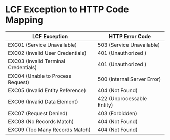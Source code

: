 # LCF Exception to HTTP Code Mapping

| LCF Exception | HTTP Error Code |
|---------------|-----------------|
| EXC01 (Service Unavailable) | 503 (Service Unavailable) |
| EXC02 (Invalid User Credentials) | 401 (Unauthorized ) |
| EXC03 (Invalid Terminal Credentials) | 401 (Unauthorized ) |
| EXC04 (Unable to Process Request) | 500 (Internal Server Error) |
| EXC05 (Invalid Entity Reference) | 404 (Not Found) |
| EXC06 (Invalid Data Element) | 422 (Unprocessable Entity) |
| EXC07 (Request Denied) | 403 (Forbidden) |
| EXC08 (No Records Match) | 404 (Not Found) |
| EXC09 (Too Many Records Match) | 404 (Not Found) |